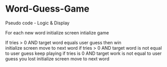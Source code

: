 # Word-Guess-Game

Pseudo code - Logic & Display

For each new word
    initialize screen
    intialize game

If tries > 0 AND target word equals user guess
    then win  
    initialize screen
    move to next word
if tries > 0 AND target word is not equal to user guess
    keep playing
if tries is 0 AND target work is not equal to user guess
    you lost
    initialize screen
    move to next word


